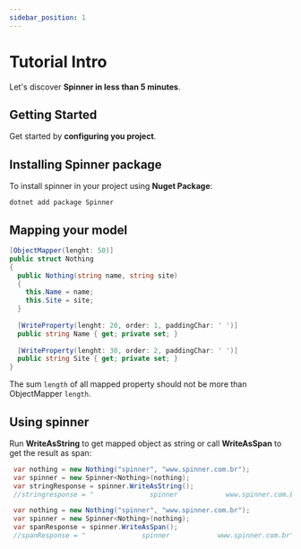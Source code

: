 ```yaml
---
sidebar_position: 1
---
```


# Tutorial Intro

Let's discover **Spinner in less than 5 minutes**.

## Getting Started

Get started by **configuring you project**.

## Installing Spinner package

To install spinner in your project using **Nuget Package**:

```shell
dotnet add package Spinner
```

## Mapping your model

```csharp
[ObjectMapper(lenght: 50)]
public struct Nothing
{
  public Nothing(string name, string site)
  {
    this.Name = name;
    this.Site = site;
  }
  
  [WriteProperty(lenght: 20, order: 1, paddingChar: ' ')]
  public string Name { get; private set; }
  
  [WriteProperty(lenght: 30, order: 2, paddingChar: ' ')]
  public string Site { get; private set; }
}
```

The sum `length` of all mapped property should not be more than ObjectMapper `length`.

## Using spinner

Run **WriteAsString** to get mapped object as string or call **WriteAsSpan** to get the result as span:

```csharp
 var nothing = new Nothing("spinner", "www.spinner.com.br");
 var spinner = new Spinner<Nothing>(nothing);
 var stringResponse = spinner.WriteAsString();   
 //stringresponse = "              spinner            www.spinner.com.br"
```

```csharp
 var nothing = new Nothing("spinner", "www.spinner.com.br");
 var spinner = new Spinner<Nothing>(nothing);
 var spanResponse = spinner.WriteAsSpan();   
 //spanResponse = "              spinner            www.spinner.com.br"
```
